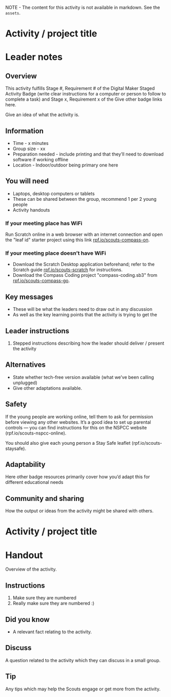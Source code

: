 NOTE - The content for this activity is not available in markdown. See the `assets`.

# Activity / project title

# Leader notes

## Overview

This activity fulfills Stage #, Requirement # of the Digital Maker Staged Activity Badge (write clear instructions for a computer or person to follow to complete a task) and Stage x, Requirement x of the Give other badge links here. 

Give an idea of what the activity is.

## Information 

+ Time - x minutes 
+ Group size -  xx
+ Preparation needed - include printing and that they’ll need to download software if working offline 
+ Location - Indoor/outdoor being primary one here

## You will need

+ Laptops, desktop computers or tablets
+ These can be shared between the group, recommend 1 per 2 young people
+ Activity handouts

### If your meeting place has WiFi

Run Scratch online in a web browser with an internet connection and open the "leaf id" starter project using this link [rpf.io/scouts-compass-on](http://rpf.io/scouts-compass-on).

### If your meeting place doesn’t have WiFi

+ Download the Scratch Desktop application beforehand; refer to the Scratch guide [rpf.io/scouts-scratch](http://rpf.io/scouts-scratch) for instructions. 
+ Download the Compass Coding project "compass-coding.sb3" from [rpf.io/scouts-compass-go](http://rpf.io/scouts-compass-go).

## Key messages

+ These will be what the leaders need to draw out in any discussion
+ As well as the key learning points that the activity is trying to get the 

## Leader instructions
1. Stepped instructions describing how the leader should deliver / present the activity

## Alternatives

+ State whether tech-free version available (what we’ve been calling unplugged)
+ Give other adaptations available.

## Safety

If the young people are working online, tell them to ask for permission before viewing any other websites. It’s a good idea to set up parental controls — you can find instructions for this on the NSPCC website (rpf.io/scouts-nspcc-online).

You should also give each young person a Stay Safe leaflet (rpf.io/scouts-staysafe).

## Adaptability

Here other badge resources primarily cover how you’d adapt this for different educational needs

## Community and sharing

How the output or ideas from the activity might be shared with others. 

# Activity / project title

# Handout

Overview of the activity.

## Instructions

1. Make sure they are numbered
2. Really make sure they are numbered :)

## Did you know

+ A relevant fact relating to the activity.

## Discuss

A question related to the activity which they can discuss in a small group.

## Tip

Any tips which may help the Scouts engage or get more from the activity.
